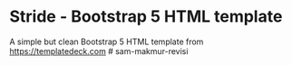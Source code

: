 # Stride - Bootstrap 5 HTML template
A simple but clean Bootstrap 5 HTML template from https://templatedeck.com
#   s a m - m a k m u r - r e v i s i  
 